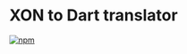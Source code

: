 # XON to Dart translator

[![npm](https://img.shields.io/npm/v/@xon/translator-dart)](https://www.npmjs.com/package/@xon/translator-dart)
